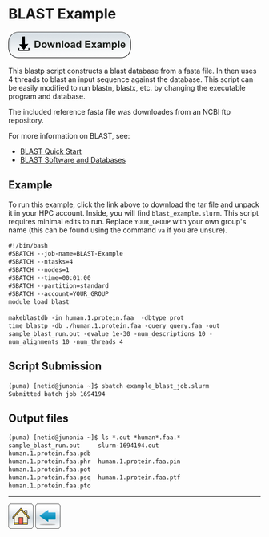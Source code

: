 # BLAST Example

[![](/Images/Download-Button.png)](BLAST_EXAMPLE.tar.gz)

This blastp script constructs a blast database from a fasta file. In then uses 4 threads to blast an input sequence against the database. This script can be easily modified to run blastn, blastx, etc. by changing the executable program and database.

The included reference fasta file was downloades from an NCBI ftp repository.

For more information on BLAST, see:
* [BLAST Quick Start](https://www.ncbi.nlm.nih.gov/books/NBK279680/)
* [BLAST Software and Databases](https://blast.ncbi.nlm.nih.gov/Blast.cgi?PAGE_TYPE=BlastDocs&DOC_TYPE=Download)

## Example

To run this example, click the link above to download the tar file and unpack it in your HPC account. Inside, you will find ```blast_example.slurm```. This script requires minimal edits to run. Replace ```YOUR_GROUP``` with your own group's name (this can be found using the command ```va``` if you are unsure).
```
#!/bin/bash
#SBATCH --job-name=BLAST-Example
#SBATCH --ntasks=4
#SBATCH --nodes=1             
#SBATCH --time=00:01:00   
#SBATCH --partition=standard
#SBATCH --account=YOUR_GROUP
module load blast

makeblastdb -in human.1.protein.faa  -dbtype prot
time blastp -db ./human.1.protein.faa -query query.faa -out sample_blast_run.out -evalue 1e-30 -num_descriptions 10 -num_alignments 10 -num_threads 4
```

## Script Submission
```
(puma) [netid@junonia ~]$ sbatch example_blast_job.slurm
Submitted batch job 1694194
```

## Output files
```
(puma) [netid@junonia ~]$ ls *.out *human*.faa.*
sample_blast_run.out     slurm-1694194.out        human.1.protein.faa.pdb
human.1.protein.faa.phr  human.1.protein.faa.pin  human.1.protein.faa.pot
human.1.protein.faa.psq  human.1.protein.faa.ptf  human.1.protein.faa.pto
```

*****
[![](/Images/home.png)](https://ua-researchcomputing-hpc.github.io/) 
[![](/Images/back.png)](../)
